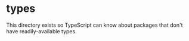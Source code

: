 # types

This directory exists so TypeScript can know about packages that don't have readily-available types.
